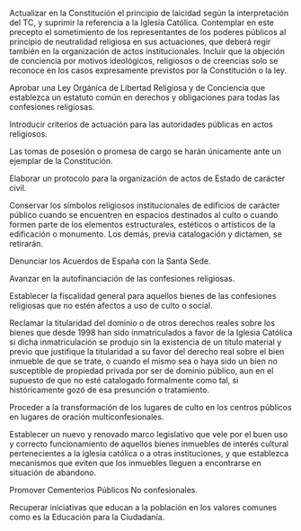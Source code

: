 
Actualizar en la Constitución el principio de laicidad según la interpretación del
TC, y suprimir la referencia a la Iglesia Católica. Contemplar en este precepto
el sometimiento de los representantes de los poderes públicos al principio
de neutralidad religiosa en sus actuaciones, que deberá regir también en la
organización de actos institucionales. Incluir que la objeción de conciencia por
motivos ideológicos, religiosos o de creencias solo se reconoce en los casos
expresamente previstos por la Constitución o la ley.

Aprobar una Ley Orgánica de Libertad Religiosa y de Conciencia que establezca un
estatuto común en derechos y obligaciones para todas las confesiones religiosas.

Introducir criterios de actuación para las autoridades públicas en actos
religiosos.

Las tomas de posesión o promesa de cargo se harán únicamente ante un
ejemplar de la Constitución.

Elaborar un protocolo para la organización de actos de Estado de carácter civil.

Conservar los símbolos religiosos institucionales de edificios de carácter
público cuando se encuentren en espacios destinados al culto o cuando formen
parte de los elementos estructurales, estéticos o artísticos de la edificación o
monumento. Los demás, previa catalogación y dictamen, se retirarán.

Denunciar los Acuerdos de España con la Santa Sede.

Avanzar en la autofinanciación de las confesiones religiosas.

Establecer la fiscalidad general para aquellos bienes de las confesiones
religiosas que no estén afectos a uso de culto o social.

Reclamar la titularidad del dominio o de otros derechos reales sobre los bienes
que desde 1998 han sido inmatriculados a favor de la Iglesia Católica si dicha
inmatriculación se produjo sin la existencia de un título material y previo que
justifique la titularidad a su favor del derecho real sobre el bien inmueble de que
se trate, o cuando el mismo sea o haya sido un bien no susceptible de propiedad
privada por ser de dominio público, aun en el supuesto de que no esté catalogado
formalmente como tal, si históricamente gozó de esa presunción o tratamiento.

Proceder a la transformación de los lugares de culto en los centros públicos en
lugares de oración multiconfesionales.

Establecer un nuevo y renovado marco legislativo que vele por el buen uso y
correcto funcionamiento de aquellos bienes inmuebles de interés cultural
pertenecientes a la iglesia católica o a otras instituciones, y que establezca
mecanismos que eviten que los inmuebles lleguen a encontrarse en situación
de abandono.

Promover Cementerios Públicos No confesionales.

Recuperar iniciativas que educan a la población en los valores comunes como
es la Educación para la Ciudadanía.
